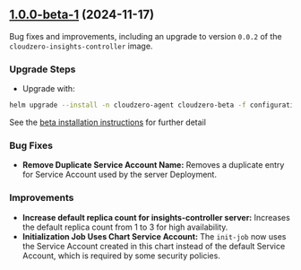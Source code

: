 ## [1.0.0-beta-1](https://github.com/Cloudzero/cloudzero-insights-controller/compare/0.0.28...1.0.0-beta-1) (2024-11-17)

Bug fixes and improvements, including an upgrade to version `0.0.2` of the `cloudzero-insights-controller` image.

### Upgrade Steps

- Upgrade with:

```sh
helm upgrade --install -n cloudzero-agent cloudzero-beta -f configuration-example.yaml
```

See the [beta installation instructions](https://github.com/Cloudzero/cloudzero-charts/blob/develop/charts/cloudzero-agent/BETA-INSTALLATION.md) for further detail

### Bug Fixes

- **Remove Duplicate Service Account Name:** Removes a duplicate entry for Service Account used by the server Deployment.

### Improvements

- **Increase default replica count for insights-controller server:** Increases the default replica count from 1 to 3 for high availability.
- **Initialization Job Uses Chart Service Account:** The `init-job` now uses the Service Account created in this chart instead of the default Service Account, which is required by some security policies.

